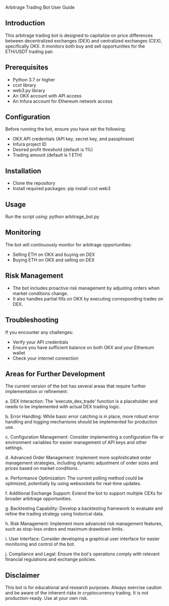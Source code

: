 Arbitrage Trading Bot User Guide

## Introduction
This arbitrage trading bot is designed to capitalize on price differences between decentralized exchanges (DEX) and centralized exchanges (CEX), specifically OKX. It monitors both buy and sell opportunities for the ETH/USDT trading pair.

## Prerequisites
- Python 3.7 or higher
- ccxt library
- web3.py library
- An OKX account with API access
- An Infura account for Ethereum network access

## Configuration
Before running the bot, ensure you have set the following:
- OKX API credentials (API key, secret key, and passphrase)
- Infura project ID
- Desired profit threshold (default is 1%)
- Trading amount (default is 1 ETH)

## Installation
-  Clone the repository
-  Install required packages: pip install ccxt web3

## Usage
Run the script using: python arbitrage_bot.py

## Monitoring
The bot will continuously monitor for arbitrage opportunities:
- Selling ETH on OKX and buying on DEX
- Buying ETH on OKX and selling on DEX

## Risk Management
- The bot includes proactive risk management by adjusting orders when market conditions change.
- It also handles partial fills on OKX by executing corresponding trades on DEX.

## Troubleshooting
If you encounter any challenges:
- Verify your API credentials
- Ensure you have sufficient balance on both OKX and your Ethereum wallet
- Check your internet connection

## Areas for Further Development

The current version of the bot has several areas that require further implementation or refinement:

a. DEX Interaction: The 'execute_dex_trade' function is a placeholder and needs to be implemented with actual DEX trading logic.

b. Error Handling: While basic error catching is in place, more robust error handling and logging mechanisms should be implemented for production use.

c. Configuration Management: Consider implementing a configuration file or environment variables for easier management of API keys and other settings.

d. Advanced Order Management: Implement more sophisticated order management strategies, including dynamic adjustment of order sizes and prices based on market conditions.

e. Performance Optimization: The current polling method could be optimized, potentially by using websockets for real-time updates.

f. Additional Exchange Support: Extend the bot to support multiple CEXs for broader arbitrage opportunities.

g. Backtesting Capability: Develop a backtesting framework to evaluate and refine the trading strategy using historical data.

h. Risk Management: Implement more advanced risk management features, such as stop-loss orders and maximum drawdown limits.

i. User Interface: Consider developing a graphical user interface for easier monitoring and control of the bot.

j. Compliance and Legal: Ensure the bot's operations comply with relevant financial regulations and exchange policies.

## Disclaimer
This bot is for educational and research purposes. Always exercise caution and be aware of the inherent risks in cryptocurrency trading. It is not production-ready. Use at your own risk.
